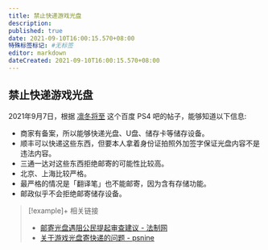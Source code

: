 ```yaml
---
title: 禁止快递游戏光盘
description:
published: true
date: 2021-09-10T16:00:15.570+08:00
特殊标签标记: #无标签
editor: markdown
dateCreated: 2021-09-10T16:00:15.570+08:00
---
```


## 禁止快递游戏光盘

2021年9月7日，根据 [凛冬将至](https://web.archive.org/web/20210909145419/https://tieba.baidu.com/p/7529689972) 这个百度 PS4 吧的帖子，能够知道以下信息:

+   商家有备案，所以能够快递光盘、U盘、储存卡等储存设备。
+   顺丰可以快递这些东西，但要本人拿着身份证拍照外加签字保证光盘内容不是违法内容。
+   三通一达对这些东西拒绝邮寄的可能性比较高。
+   北京、上海比较严格。
+   最严格的情况是「翻译笔」也不能邮寄，因为含有存储功能。
+   邮政似乎不会拒绝邮寄储存设备。

> [!example]+ 相关链接
> + [邮寄光盘遇阻公民提起审查建议 - 法制网](https://web.archive.org/web/20210224053809/http://www.legaldaily.com.cn/index/content/2021-02/24/content_8438812.htm)
> + [关于游戏光盘寄快递的问题 - psnine](https://web.archive.org/web/20210910080742/https://psnine.com/qa/29564)
